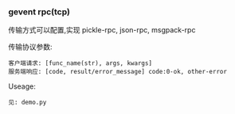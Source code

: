 ### gevent rpc(tcp) ###

传输方式可以配置,实现 pickle-rpc, json-rpc, msgpack-rpc

传输协议参数:

    客户端请求: [func_name(str), args, kwargs]
    服务端响应: [code, result/error_message] code:0-ok, other-error

Useage:

    见: demo.py
